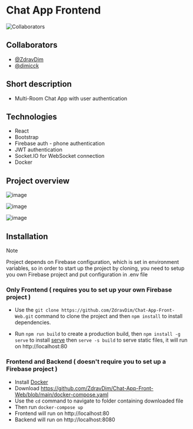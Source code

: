 # Chat App Frontend

![Collaborators](https://img.shields.io/badge/Collaborators-2-green)

## Collaborators

- [@ZdravDim](https://github.com/ZdravDim)
- [@dimicck](https://github.com/dimicck)

## Short description

- Multi-Room Chat App with user authentication

## Technologies

- React
- Bootstrap
- Firebase auth - phone authentication
- JWT authentication
- Socket.IO for WebSocket connection
- Docker


## Project overview

![image](https://github.com/ZdravDim/Chat-App-Front-Web/assets/72796409/c818c7bd-c506-41ed-8bb3-b98929f4a15f)

![image](https://github.com/ZdravDim/Chat-App-Front-Web/assets/72796409/7fd558aa-e0d9-429b-b598-9defbe6e307e)

![image](https://github.com/ZdravDim/Chat-App-Front-Web/assets/72796409/e0f2fbd6-9745-4599-940f-91c0ff1ae83e)

## Installation

> [!NOTE]
> Project depends on Firebase configuration, which is set in environment variables, so in order to start up the project by cloning, you need to setup you own Firebase project and put configuration in .env file

### Only Frontend ( requires you to set up your own Firebase project )

- Use the `git clone https://github.com/ZdravDim/Chat-App-Front-Web.git` command to clone the project and then `npm install` to install dependencies.

- Run `npm run build` to create a production build, then `npm install -g serve` to install [serve](https://github.com/vercel/serve) then `serve -s build` to serve static files, it will run on http://localhost:80

### Frontend and Backend ( doesn't require you to set up a Firebase project )

- Install [Docker](https://www.docker.com/products/docker-desktop)
- Download https://github.com/ZdravDim/Chat-App-Front-Web/blob/main/docker-compose.yaml
- Use the `cd` command to navigate to folder containing downloaded file
- Then run `docker-compose up`
- Frontend will run on http://localhost:80
- Backend will run on http://localhost:8080
